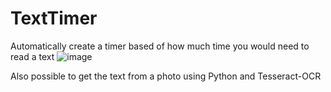 # TextTimer
Automatically create a timer based of how much time you would need to read a text
![image](https://user-images.githubusercontent.com/78371731/212419342-f175f940-1413-488d-a915-6ff6d9bf1aca.png)

Also possible to get the text from a photo using Python and Tesseract-OCR
